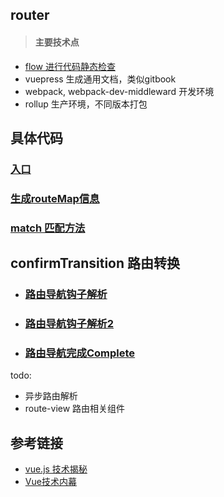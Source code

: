 ## router


> #### 主要技术点
  - [flow 进行代码静态检查](https://flow.org/)
  - vuepress 生成通用文档，类似gitbook
  - webpack, webpack-dev-middleward 开发环境
  - rollup 生产环境，不同版本打包

## 具体代码

### [入口](./docs/entry.md)

### [生成routeMap信息](./docs/routeMap-info.md)

### [match 匹配方法](./docs/match-method.md)

## confirmTransition 路由转换

   - ### [路由导航钩子解析](./docs/route-guard-flow1.md)

   - ### [路由导航钩子解析2](./docs/route-guard-flow2.md)

   - ### [路由导航完成Complete](./docs/route-guard-complete.md)


todo:

  - 异步路由解析
  - route-view 路由相关组件


## 参考链接
- [vue.js 技术揭秘](https://ustbhuangyi.github.io/vue-analysis/)
- [Vue技术内幕](http://hcysun.me/vue-design/art/)
